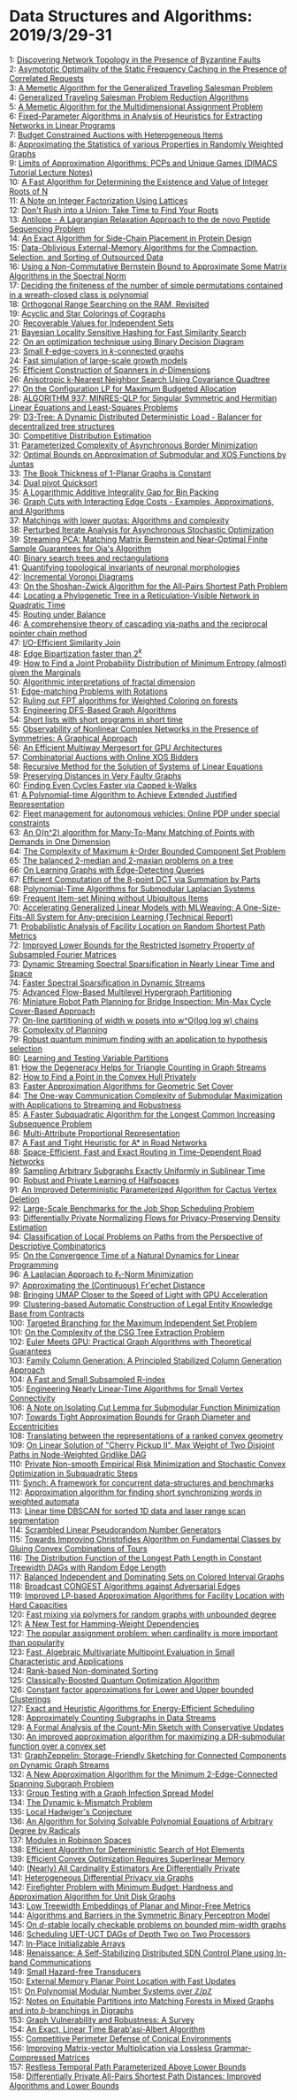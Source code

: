 # Data Structures and Algorithms: 2019/3/29-31  
1: [Discovering Network Topology in the Presence of Byzantine Faults](https://doi.org/10.48550/arXiv.cs/0611116)  
2: [Asymptotic Optimality of the Static Frequency Caching in the Presence of  Correlated Requests](https://doi.org/10.48550/arXiv.0903.4898)  
3: [A Memetic Algorithm for the Generalized Traveling Salesman Problem](https://doi.org/10.48550/arXiv.0804.0722)  
4: [Generalized Traveling Salesman Problem Reduction Algorithms](https://doi.org/10.48550/arXiv.0804.0735)  
5: [A Memetic Algorithm for the Multidimensional Assignment Problem](https://doi.org/10.48550/arXiv.0906.0862)  
6: [Fixed-Parameter Algorithms in Analysis of Heuristics for Extracting  Networks in Linear Programs](https://doi.org/10.48550/arXiv.0906.1359)  
7: [Budget Constrained Auctions with Heterogeneous Items](https://doi.org/10.48550/arXiv.0907.4166)  
8: [Approximating the Statistics of various Properties in Randomly Weighted  Graphs](https://doi.org/10.48550/arXiv.0908.0968)  
9: [Limits of Approximation Algorithms: PCPs and Unique Games (DIMACS  Tutorial Lecture Notes)](https://doi.org/10.48550/arXiv.1002.3864)  
10: [A Fast Algorithm for Determining the Existence and Value of Integer  Roots of N](https://doi.org/10.48550/arXiv.1003.5390)  
11: [A Note on Integer Factorization Using Lattices](https://doi.org/10.48550/arXiv.1003.5461)  
12: [Don't Rush into a Union: Take Time to Find Your Roots](https://doi.org/10.48550/arXiv.1102.1783)  
13: [Antilope - A Lagrangian Relaxation Approach to the de novo Peptide  Sequencing Problem](https://doi.org/10.48550/arXiv.1102.4016)  
14: [An Exact Algorithm for Side-Chain Placement in Protein Design](https://doi.org/10.48550/arXiv.1103.1503)  
15: [Data-Oblivious External-Memory Algorithms for the Compaction, Selection,  and Sorting of Outsourced Data](https://doi.org/10.48550/arXiv.1103.5102)  
16: [Using a Non-Commutative Bernstein Bound to Approximate Some Matrix  Algorithms in the Spectral Norm](https://doi.org/10.48550/arXiv.1103.5453)  
17: [Deciding the finiteness of the number of simple permutations contained  in a wreath-closed class is polynomial](https://doi.org/10.48550/arXiv.1002.3866)  
18: [Orthogonal Range Searching on the RAM, Revisited](https://doi.org/10.48550/arXiv.1103.5510)  
19: [Acyclic and Star Colorings of Cographs](https://doi.org/10.48550/arXiv.1103.5531)  
20: [Recoverable Values for Independent Sets](https://doi.org/10.48550/arXiv.1103.5609)  
21: [Bayesian Locality Sensitive Hashing for Fast Similarity Search](https://doi.org/10.48550/arXiv.1110.1328)  
22: [On an optimization technique using Binary Decision Diagram](https://doi.org/10.48550/arXiv.1203.2505)  
23: [Small $\ell$-edge-covers in $k$-connected graphs](https://doi.org/10.48550/arXiv.1203.6274)  
24: [Fast simulation of large-scale growth models](https://doi.org/10.48550/arXiv.1006.1003)  
25: [Efficient Construction of Spanners in $d$-Dimensions](https://doi.org/10.48550/arXiv.1303.7217)  
26: [Anisotropic k-Nearest Neighbor Search Using Covariance Quadtree](https://doi.org/10.48550/arXiv.1108.6304)  
27: [On the Configuration LP for Maximum Budgeted Allocation](https://doi.org/10.48550/arXiv.1403.7519)  
28: [ALGORITHM 937: MINRES-QLP for Singular Symmetric and Hermitian Linear  Equations and Least-Squares Problems](https://doi.org/10.48550/arXiv.1301.2707)  
29: [D3-Tree: A Dynamic Distributed Deterministic Load - Balancer for  decentralized tree structures](https://doi.org/10.48550/arXiv.1503.07905)  
30: [Competitive Distribution Estimation](https://doi.org/10.48550/arXiv.1503.07940)  
31: [Parameterized Complexity of Asynchronous Border Minimization](https://doi.org/10.48550/arXiv.1503.08078)  
32: [Optimal Bounds on Approximation of Submodular and XOS Functions by  Juntas](https://doi.org/10.48550/arXiv.1307.3301)  
33: [The Book Thickness of 1-Planar Graphs is Constant](https://doi.org/10.48550/arXiv.1503.04990)  
34: [Dual pivot Quicksort](https://doi.org/10.48550/arXiv.1503.08498)  
35: [A Logarithmic Additive Integrality Gap for Bin Packing](https://doi.org/10.48550/arXiv.1503.08796)  
36: [Graph Cuts with Interacting Edge Costs - Examples, Approximations, and  Algorithms](https://doi.org/10.48550/arXiv.1402.0240)  
37: [Matchings with lower quotas: Algorithms and complexity](https://doi.org/10.48550/arXiv.1412.0325)  
38: [Perturbed Iterate Analysis for Asynchronous Stochastic Optimization](https://doi.org/10.48550/arXiv.1507.06970)  
39: [Streaming PCA: Matching Matrix Bernstein and Near-Optimal Finite Sample  Guarantees for Oja's Algorithm](https://doi.org/10.48550/arXiv.1602.06929)  
40: [Binary search trees and rectangulations](https://doi.org/10.48550/arXiv.1603.08151)  
41: [Quantifying topological invariants of neuronal morphologies](https://doi.org/10.48550/arXiv.1603.08432)  
42: [Incremental Voronoi Diagrams](https://doi.org/10.48550/arXiv.1603.08485)  
43: [On the Shoshan-Zwick Algorithm for the All-Pairs Shortest Path Problem](https://doi.org/10.48550/arXiv.1603.08627)  
44: [Locating a Phylogenetic Tree in a Reticulation-Visible Network in  Quadratic Time](https://doi.org/10.48550/arXiv.1603.08655)  
45: [Routing under Balance](https://doi.org/10.48550/arXiv.1603.09009)  
46: [A comprehensive theory of cascading via-paths and the reciprocal pointer  chain method](https://doi.org/10.48550/arXiv.1603.09205)  
47: [I/O-Efficient Similarity Join](https://doi.org/10.48550/arXiv.1507.00552)  
48: [Edge Bipartization faster than $2^k$](https://doi.org/10.48550/arXiv.1507.02168)  
49: [How to Find a Joint Probability Distribution of Minimum Entropy (almost)  given the Marginals](https://doi.org/10.48550/arXiv.1701.05243)  
50: [Algorithmic interpretations of fractal dimension](https://doi.org/10.48550/arXiv.1703.09324)  
51: [Edge-matching Problems with Rotations](https://doi.org/10.48550/arXiv.1703.09421)  
52: [Ruling out FPT algorithms for Weighted Coloring on forests](https://doi.org/10.48550/arXiv.1703.09726)  
53: [Engineering DFS-Based Graph Algorithms](https://doi.org/10.48550/arXiv.1703.10023)  
54: [Short lists with short programs in short time](https://doi.org/10.48550/arXiv.1301.1547)  
55: [Observability of Nonlinear Complex Networks in the Presence of  Symmetries: A Graphical Approach](https://doi.org/10.48550/arXiv.1308.5261)  
56: [An Efficient Multiway Mergesort for GPU Architectures](https://doi.org/10.48550/arXiv.1702.07961)  
57: [Combinatorial Auctions with Online XOS Bidders](https://doi.org/10.48550/arXiv.1703.03484)  
58: [Recursive Method for the Solution of Systems of Linear Equations](https://doi.org/10.48550/arXiv.1703.10232)  
59: [Preserving Distances in Very Faulty Graphs](https://doi.org/10.48550/arXiv.1703.10293)  
60: [Finding Even Cycles Faster via Capped k-Walks](https://doi.org/10.48550/arXiv.1703.10380)  
61: [A Polynomial-time Algorithm to Achieve Extended Justified Representation](https://doi.org/10.48550/arXiv.1703.10415)  
62: [Fleet management for autonomous vehicles: Online PDP under special  constraints](https://doi.org/10.48550/arXiv.1703.10565)  
63: [An O(n^2) algorithm for Many-To-Many Matching of Points with Demands in  One Dimension](https://doi.org/10.48550/arXiv.1702.01083)  
64: [The Complexity of Maximum $k$-Order Bounded Component Set Problem](https://doi.org/10.48550/arXiv.1712.02870)  
65: [The balanced 2-median and 2-maxian problems on a tree](https://doi.org/10.48550/arXiv.1803.10332)  
66: [On Learning Graphs with Edge-Detecting Queries](https://doi.org/10.48550/arXiv.1803.10639)  
67: [Efficient Computation of the 8-point DCT via Summation by Parts](https://doi.org/10.48550/arXiv.1801.05832)  
68: [Polynomial-Time Algorithms for Submodular Laplacian Systems](https://doi.org/10.48550/arXiv.1803.10923)  
69: [Frequent Item-set Mining without Ubiquitous Items](https://doi.org/10.48550/arXiv.1803.11105)  
70: [Accelerating Generalized Linear Models with MLWeaving: A  One-Size-Fits-All System for Any-precision Learning (Technical Report)](https://doi.org/10.48550/arXiv.1903.03404)  
71: [Probabilistic Analysis of Facility Location on Random Shortest Path  Metrics](https://doi.org/10.48550/arXiv.1903.11980)  
72: [Improved Lower Bounds for the Restricted Isometry Property of Subsampled  Fourier Matrices](https://doi.org/10.48550/arXiv.1903.12146)  
73: [Dynamic Streaming Spectral Sparsification in Nearly Linear Time and  Space](https://doi.org/10.48550/arXiv.1903.12150)  
74: [Faster Spectral Sparsification in Dynamic Streams](https://doi.org/10.48550/arXiv.1903.12165)  
75: [Advanced Flow-Based Multilevel Hypergraph Partitioning](https://doi.org/10.48550/arXiv.2003.12110)  
76: [Miniature Robot Path Planning for Bridge Inspection: Min-Max Cycle  Cover-Based Approach](https://doi.org/10.48550/arXiv.2003.12134)  
77: [On-line partitioning of width w posets into w^O(log log w) chains](https://doi.org/10.48550/arXiv.1810.00270)  
78: [Complexity of Planning](https://doi.org/10.48550/arXiv.2003.03632)  
79: [Robust quantum minimum finding with an application to hypothesis  selection](https://doi.org/10.48550/arXiv.2003.11777)  
80: [Learning and Testing Variable Partitions](https://doi.org/10.48550/arXiv.2003.12990)  
81: [How the Degeneracy Helps for Triangle Counting in Graph Streams](https://doi.org/10.48550/arXiv.2003.13151)  
82: [How to Find a Point in the Convex Hull Privately](https://doi.org/10.48550/arXiv.2003.13192)  
83: [Faster Approximation Algorithms for Geometric Set Cover](https://doi.org/10.48550/arXiv.2003.13420)  
84: [The One-way Communication Complexity of Submodular Maximization with  Applications to Streaming and Robustness](https://doi.org/10.48550/arXiv.2003.13459)  
85: [A Faster Subquadratic Algorithm for the Longest Common Increasing  Subsequence Problem](https://doi.org/10.48550/arXiv.2003.13589)  
86: [Multi-Attribute Proportional Representation](https://doi.org/10.48550/arXiv.1509.03389)  
87: [A Fast and Tight Heuristic for A* in Road Networks](https://doi.org/10.48550/arXiv.1910.12526)  
88: [Space-Efficient, Fast and Exact Routing in Time-Dependent Road Networks](https://doi.org/10.48550/arXiv.1910.12726)  
89: [Sampling Arbitrary Subgraphs Exactly Uniformly in Sublinear Time](https://doi.org/10.48550/arXiv.2005.01861)  
90: [Robust and Private Learning of Halfspaces](https://doi.org/10.48550/arXiv.2011.14580)  
91: [An Improved Deterministic Parameterized Algorithm for Cactus Vertex  Deletion](https://doi.org/10.48550/arXiv.2012.04910)  
92: [Large-Scale Benchmarks for the Job Shop Scheduling Problem](https://doi.org/10.48550/arXiv.2102.08778)  
93: [Differentially Private Normalizing Flows for Privacy-Preserving Density  Estimation](https://doi.org/10.48550/arXiv.2103.14068)  
94: [Classification of Local Problems on Paths from the Perspective of  Descriptive Combinatorics](https://doi.org/10.48550/arXiv.2103.14112)  
95: [On the Convergence Time of a Natural Dynamics for Linear Programming](https://doi.org/10.48550/arXiv.1611.06729)  
96: [A Laplacian Approach to $\ell_1$-Norm Minimization](https://doi.org/10.48550/arXiv.1901.08836)  
97: [Approximating the (Continuous) Fr\'echet Distance](https://doi.org/10.48550/arXiv.2007.07994)  
98: [Bringing UMAP Closer to the Speed of Light with GPU Acceleration](https://doi.org/10.48550/arXiv.2008.00325)  
99: [Clustering-based Automatic Construction of Legal Entity Knowledge Base  from Contracts](https://doi.org/10.48550/arXiv.2012.01942)  
100: [Targeted Branching for the Maximum Independent Set Problem](https://doi.org/10.48550/arXiv.2102.01540)  
101: [On the Complexity of the CSG Tree Extraction Problem](https://doi.org/10.48550/arXiv.2103.06139)  
102: [Euler Meets GPU: Practical Graph Algorithms with Theoretical Guarantees](https://doi.org/10.48550/arXiv.2103.15217)  
103: [Family Column Generation: A Principled Stabilized Column Generation  Approach](https://doi.org/10.48550/arXiv.2103.15234)  
104: [A Fast and Small Subsampled R-index](https://doi.org/10.48550/arXiv.2103.15329)  
105: [Engineering Nearly Linear-Time Algorithms for Small Vertex Connectivity](https://doi.org/10.48550/arXiv.2103.15703)  
106: [A Note on Isolating Cut Lemma for Submodular Function Minimization](https://doi.org/10.48550/arXiv.2103.15724)  
107: [Towards Tight Approximation Bounds for Graph Diameter and Eccentricities](https://doi.org/10.48550/arXiv.1808.08494)  
108: [Translating between the representations of a ranked convex geometry](https://doi.org/10.48550/arXiv.1907.09433)  
109: [On Linear Solution of "Cherry Pickup II". Max Weight of Two Disjoint  Paths in Node-Weighted Gridlike DAG](https://doi.org/10.48550/arXiv.2103.09362)  
110: [Private Non-smooth Empirical Risk Minimization and Stochastic Convex  Optimization in Subquadratic Steps](https://doi.org/10.48550/arXiv.2103.15352)  
111: [Synch: A framework for concurrent data-structures and benchmarks](https://doi.org/10.48550/arXiv.2103.16182)  
112: [Approximation algorithm for finding short synchronizing words in  weighted automata](https://doi.org/10.48550/arXiv.2103.16185)  
113: [Linear time DBSCAN for sorted 1D data and laser range scan segmentation](https://doi.org/10.48550/arXiv.2103.16245)  
114: [Scrambled Linear Pseudorandom Number Generators](https://doi.org/10.48550/arXiv.1805.01407)  
115: [Towards Improving Christofides Algorithm on Fundamental Classes by  Gluing Convex Combinations of Tours](https://doi.org/10.48550/arXiv.1907.02120)  
116: [The Distribution Function of the Longest Path Length in Constant  Treewidth DAGs with Random Edge Length](https://doi.org/10.48550/arXiv.1910.09791)  
117: [Balanced Independent and Dominating Sets on Colored Interval Graphs](https://doi.org/10.48550/arXiv.2003.05289)  
118: [Broadcast CONGEST Algorithms against Adversarial Edges](https://doi.org/10.48550/arXiv.2004.06436)  
119: [Improved LP-based Approximation Algorithms for Facility Location with  Hard Capacities](https://doi.org/10.48550/arXiv.2102.06613)  
120: [Fast mixing via polymers for random graphs with unbounded degree](https://doi.org/10.48550/arXiv.2105.00524)  
121: [A New Test for Hamming-Weight Dependencies](https://doi.org/10.48550/arXiv.2108.13061)  
122: [The popular assignment problem: when cardinality is more important than  popularity](https://doi.org/10.48550/arXiv.2110.10984)  
123: [Fast, Algebraic Multivariate Multipoint Evaluation in Small  Characteristic and Applications](https://doi.org/10.48550/arXiv.2111.07572)  
124: [Rank-based Non-dominated Sorting](https://doi.org/10.48550/arXiv.2203.13654)  
125: [Classically-Boosted Quantum Optimization Algorithm](https://doi.org/10.48550/arXiv.2203.13936)  
126: [Constant factor approximations for Lower and Upper bounded Clusterings](https://doi.org/10.48550/arXiv.2203.14058)  
127: [Exact and Heuristic Algorithms for Energy-Efficient Scheduling](https://doi.org/10.48550/arXiv.2203.14070)  
128: [Approximately Counting Subgraphs in Data Streams](https://doi.org/10.48550/arXiv.2203.14225)  
129: [A Formal Analysis of the Count-Min Sketch with Conservative Updates](https://doi.org/10.48550/arXiv.2203.14549)  
130: [An improved approximation algorithm for maximizing a DR-submodular  function over a convex set](https://doi.org/10.48550/arXiv.2203.14740)  
131: [GraphZeppelin: Storage-Friendly Sketching for Connected Components on  Dynamic Graph Streams](https://doi.org/10.48550/arXiv.2203.14927)  
132: [A New Approximation Algorithm for the Minimum 2-Edge-Connected Spanning  Subgraph Problem](https://doi.org/10.48550/arXiv.1911.07232)  
133: [Group Testing with a Graph Infection Spread Model](https://doi.org/10.48550/arXiv.2101.05792)  
134: [The Dynamic k-Mismatch Problem](https://doi.org/10.48550/arXiv.2105.06166)  
135: [Local Hadwiger's Conjecture](https://doi.org/10.48550/arXiv.2203.06718)  
136: [An Algorithm for Solving Solvable Polynomial Equations of Arbitrary  Degree by Radicals](https://doi.org/10.48550/arXiv.2203.11602)  
137: [Modules in Robinson Spaces](https://doi.org/10.48550/arXiv.2203.12386)  
138: [Efficient Algorithm for Deterministic Search of Hot Elements](https://doi.org/10.48550/arXiv.2203.15043)  
139: [Efficient Convex Optimization Requires Superlinear Memory](https://doi.org/10.48550/arXiv.2203.15260)  
140: [(Nearly) All Cardinality Estimators Are Differentially Private](https://doi.org/10.48550/arXiv.2203.15400)  
141: [Heterogeneous Differential Privacy via Graphs](https://doi.org/10.48550/arXiv.2203.15429)  
142: [Firefighter Problem with Minimum Budget: Hardness and Approximation  Algorithm for Unit Disk Graphs](https://doi.org/10.48550/arXiv.2203.15509)  
143: [Low Treewidth Embeddings of Planar and Minor-Free Metrics](https://doi.org/10.48550/arXiv.2203.15627)  
144: [Algorithms and Barriers in the Symmetric Binary Perceptron Model](https://doi.org/10.48550/arXiv.2203.15667)  
145: [On $d$-stable locally checkable problems on bounded mim-width graphs](https://doi.org/10.48550/arXiv.2203.15724)  
146: [Scheduling UET-UCT DAGs of Depth Two on Two Processors](https://doi.org/10.48550/arXiv.2203.15726)  
147: [In-Place Initializable Arrays](https://doi.org/10.48550/arXiv.1709.08900)  
148: [Renaissance: A Self-Stabilizing Distributed SDN Control Plane using  In-band Communications](https://doi.org/10.48550/arXiv.1712.07697)  
149: [Small Hazard-free Transducers](https://doi.org/10.48550/arXiv.1811.12369)  
150: [External Memory Planar Point Location with Fast Updates](https://doi.org/10.48550/arXiv.1905.02620)  
151: [On Polynomial Modular Number Systems over $\mathbb{Z}/p\mathbb{Z}$](https://doi.org/10.48550/arXiv.2001.03741)  
152: [Notes on Equitable Partitions into Matching Forests in Mixed Graphs and  into $b$-branchings in Digraphs](https://doi.org/10.48550/arXiv.2003.10774)  
153: [Graph Vulnerability and Robustness: A Survey](https://doi.org/10.48550/arXiv.2105.00419)  
154: [An Exact, Linear Time Barab\'asi-Albert Algorithm](https://doi.org/10.48550/arXiv.2110.00287)  
155: [Competitive Perimeter Defense of Conical Environments](https://doi.org/10.48550/arXiv.2110.04667)  
156: [Improving Matrix-vector Multiplication via Lossless Grammar-Compressed  Matrices](https://doi.org/10.48550/arXiv.2203.14540)  
157: [Restless Temporal Path Parameterized Above Lower Bounds](https://doi.org/10.48550/arXiv.2203.15862)  
158: [Differentially Private All-Pairs Shortest Path Distances: Improved  Algorithms and Lower Bounds](https://doi.org/10.48550/arXiv.2203.16476)  